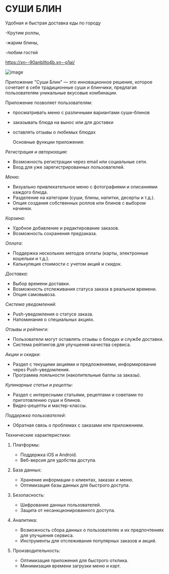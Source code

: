 # СУШИ БЛИН 
Удобная и быстрая доставка еды по городу

-Крутим роллы,

-жарим блины,

-любим гостей

https://xn--90anbllto4b.xn--p1ai/


![image](https://github.com/user-attachments/assets/47ff08ff-2bc3-470d-bb25-172eb4024878)

Приложение "Суши Блин" — это инновационное решение, которое сочетает в себе традиционные суши и блинчики, предлагая пользователям уникальные вкусовые комбинации.





Приложение позволяет пользователям:
- просматривать меню с различными вариантами суши-блинов
- заказывать блюда на вынос или для доставки
- оставлять отзывы о любимых блюдах

  Основные функции приложения:

 *Регистрация и авторизация*:
   - Возможность регистрации через email или социальные сети.
   - Вход для уже зарегистрированных пользователей.

 *Меню*:
   - Визуально привлекательное меню с фотографиями и описаниями каждого блюда.
   - Разделение на категории (суши, блины, напитки, десерты и т.д.).
   - Опция создания собственных роллов или блинов с выбором начинки.

 *Корзина*:
   - Удобное добавление и редактирование заказов.
   - Возможность сохранения предзаказа.

 *Оплата*:
   - Поддержка нескольких методов оплаты (карты, электронные кошельки и т.д.).
   - Калькуляция стоимости с учетом акций и скидок.

 *Доставка*:
   - Выбор времени доставки.
   - Возможность отслеживания статуса заказа в реальном времени.
   - Опция самовывоза.
     
 *Система уведомлений*:
   - Push-уведомления о статусе заказа.
   - Напоминания о специальных акциях.

 *Отзывы и рейтинги*:
   - Пользователи могут оставлять отзывы о блюдах и службе доставки.
   - Система рейтингов для улучшения качества сервиса.

 *Акции и скидки*:
   - Раздел с текущими акциями и предложениями, информирование через Push-уведомления.
   - Программа лояльности (накопительные баллы за заказы).

*Кулинарные статьи и рецепты*:
   - Раздел с интересными статьями, рецептами и советами по приготовлению суши и блинов.
   - Видео-рецепты и мастер-классы.

 *Поддержка пользователей*:
   - Обратная связь о проблемах с заказами или приложением.

Технические характеристики:

1. Платформы:
   - Поддержка iOS и Android.
   - Веб-версия для удобства доступа.

2. База данных:
   - Хранение информации о клиентах, заказах и меню.
   - Оптимизация базы данных для быстрого доступа.

3. Безопасность:
   - Шифрование данных пользователей.
   - Защита от несанкционированного доступа.

4. Аналитика:
   - Возможность сбора данных о пользователях и их предпочтениях для улучшения сервиса.
   - Инструменты для отслеживания популярных заказов и акций.

5. Производительность:
   - Оптимизация приложения для быстрого отклика.
   - Минимизация времени загрузки меню и карт.

